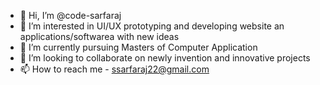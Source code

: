 - 👋 Hi, I’m @code-sarfaraj
- 👀 I’m interested in UI/UX prototyping and developing website an applications/softwarea with new ideas
- 🌱 I’m currently pursuing Masters of Computer Application
- 💞️ I’m looking to collaborate on newly invention and innovative projects
- 📫 How to reach me - ssarfaraj22@gmail.com

<!---
code-sarfaraj/code-sarfaraj is a ✨ special ✨ repository because its `README.md` (this file) appears on your GitHub profile.
You can click the Preview link to take a look at your changes.
--->
